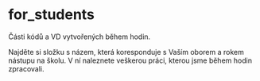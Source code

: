 # for_students
Části kódů a VD vytvořených během hodin.

Najděte si složku s názem, která koresponduje s Vaším oborem a rokem nástupu na školu. V ní naleznete veškerou práci, kterou jsme během hodin zpracovali.
